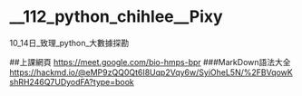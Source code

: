 # __112_python_chihlee__Pixy
10_14日_致理_python_大數據探勘

##上課網頁
https://meet.google.com/bio-hmps-bpr
###MarkDown語法大全
https://hackmd.io/@eMP9zQQ0Qt6I8Uqp2Vqy6w/SyiOheL5N/%2FBVqowKshRH246Q7UDyodFA?type=book
